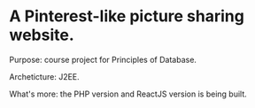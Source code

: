 <h1>A Pinterest-like picture sharing website.</h1>
<p>Purpose: course project for Principles of Database.</p>
<p>Archeticture: J2EE.</p>
<p>What's more: the PHP version and ReactJS version is being built.</p>


